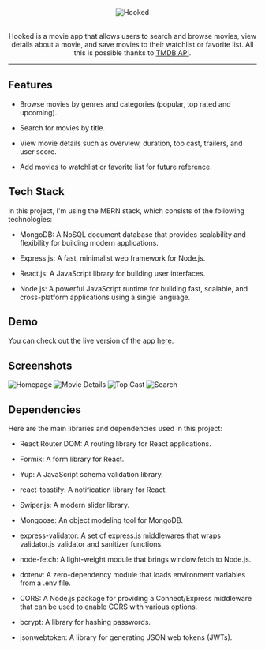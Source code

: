 <div align="center">
    <picture>
        <source media="(prefers-color-scheme: dark)" srcset="https://res.cloudinary.com/dz0brhzsu/image/upload/v1679857376/hooked/hooked-logo-white.png">
        <img alt="Hooked" src="https://res.cloudinary.com/dz0brhzsu/image/upload/v1679856139/hooked/hooked-logo-dark.png">
    </picture>
    <br>
    <br>
    <p>Hooked is a movie app that allows users to search and browse movies, view details about a movie, and save movies to their watchlist or favorite list. All this is possible thanks to <a href="https://themoviedb.org">TMDB API</a>.</p>
    <hr>
</div>

## Features

- Browse movies by genres and categories (popular, top rated and upcoming).

- Search for movies by title.

- View movie details such as overview, duration, top cast, trailers, and user score.

- Add movies to watchlist or favorite list for future reference.

## Tech Stack

In this project, I'm using the MERN stack, which consists of the following technologies:

- MongoDB: A NoSQL document database that provides scalability and flexibility for building modern applications.

- Express.js: A fast, minimalist web framework for Node.js.

- React.js: A JavaScript library for building user interfaces.

- Node.js: A powerful JavaScript runtime for building fast, scalable, and cross-platform applications using a single language.

## Demo

You can check out the live version of the app [here](https://hooked-app.netlify.app).

## Screenshots

<img src="https://res.cloudinary.com/dz0brhzsu/image/upload/v1679859211/hooked/screenshot-1.png" alt="Homepage" />

<img src="https://res.cloudinary.com/dz0brhzsu/image/upload/v1679859372/hooked/screenshot-2.png" alt="Movie Details" />

<img src="https://res.cloudinary.com/dz0brhzsu/image/upload/v1679859210/hooked/screenshot-3.png" alt="Top Cast" />

<img src="https://res.cloudinary.com/dz0brhzsu/image/upload/v1679859211/hooked/screenshot-4.png" alt="Search" />

## Dependencies

Here are the main libraries and dependencies used in this project:

- React Router DOM: A routing library for React applications.

- Formik: A form library for React.

- Yup: A JavaScript schema validation library.

- react-toastify: A notification library for React.

- Swiper.js: A modern slider library.

- Mongoose: An object modeling tool for MongoDB.

- express-validator: A set of express.js middlewares that wraps validator.js validator and sanitizer functions.

- node-fetch: A light-weight module that brings window.fetch to Node.js.

- dotenv: A zero-dependency module that loads environment variables from a .env file.

- CORS: A Node.js package for providing a Connect/Express middleware that can be used to enable CORS with various options.

- bcrypt: A library for hashing passwords.

- jsonwebtoken: A library for generating JSON web tokens (JWTs).
